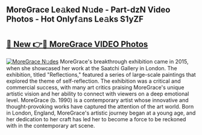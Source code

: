 ## MoreGrace Le𝚊ked N𝚞de - Part-dzN Video Photos - Hot Onlyf𝚊ns Le𝚊ks S1yZF

# <h2><a href="http://ab33461.deff.icu/?id=MoreGrace">🔗 New 👉🔴 MoreGrace VIDEO Photos</a></h2>

[![MoreGrace N𝚞des](https://i.imgur.com/rIISA9y.gif)](http://ab33461.deff.icu/?id=MoreGrace)
MoreGrace's breakthrough exhibition came in 2015, when she showcased her work at the Saatchi Gallery in London. The exhibition, titled "Reflections," featured a series of large-scale paintings that explored the theme of self-reflection. The exhibition was a critical and commercial success, with many art critics praising MoreGrace's unique artistic vision and her ability to connect with viewers on a deep emotional level. MoreGrace (b. 1990) is a contemporary artist whose innovative and thought-provoking works have captured the attention of the art world. Born in London, England, MoreGrace's artistic journey began at a young age, and her dedication to her craft has led her to become a force to be reckoned with in the contemporary art scene.
